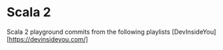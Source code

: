 # Scala 2
Scala 2 playground commits from the following playlists 
[DevInsideYou][https://devinsideyou.com/]